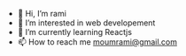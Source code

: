 - 👋 Hi, I’m rami
- 👀 I’m interested in web developement 
- 🌱 I’m currently learning  Reactjs
- 📫 How to reach me moumrami@gmail.com


